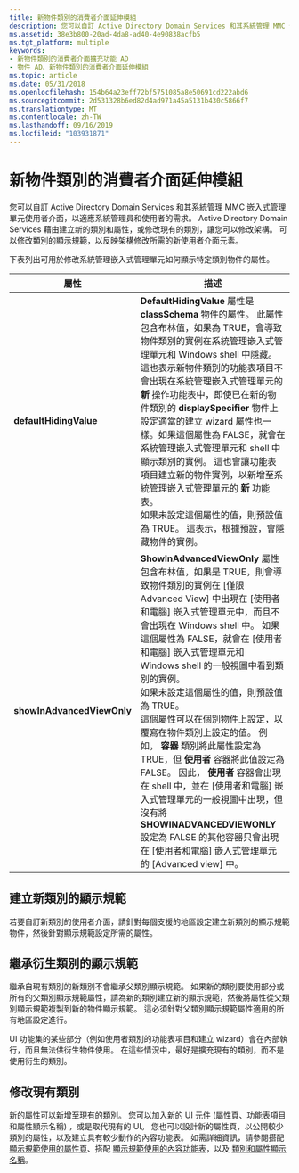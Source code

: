 ```yaml
---
title: 新物件類別的消費者介面延伸模組
description: 您可以自訂 Active Directory Domain Services 和其系統管理 MMC 嵌入式管理單元使用者介面，以適應系統管理員和使用者的需求。
ms.assetid: 38e3b800-20ad-4da8-ad40-4e90838acfb5
ms.tgt_platform: multiple
keywords:
- 新物件類別的消費者介面擴充功能 AD
- 物件 AD、新物件類別的消費者介面延伸模組
ms.topic: article
ms.date: 05/31/2018
ms.openlocfilehash: 154b64a23eff72bf5751085a8e50691cd222abd6
ms.sourcegitcommit: 2d531328b6ed82d4ad971a45a5131b430c5866f7
ms.translationtype: MT
ms.contentlocale: zh-TW
ms.lasthandoff: 09/16/2019
ms.locfileid: "103931871"
---
```

# <a name="user-interface-extension-for-new-object-classes"></a>新物件類別的消費者介面延伸模組

您可以自訂 Active Directory Domain Services 和其系統管理 MMC 嵌入式管理單元使用者介面，以適應系統管理員和使用者的需求。 Active Directory Domain Services 藉由建立新的類別和屬性，或修改現有的類別，讓您可以修改架構。 可以修改類別的顯示規範，以反映架構修改所需的新使用者介面元素。

下表列出可用於修改系統管理嵌入式管理單元如何顯示特定類別物件的屬性。



| 屬性                  | 描述                                                                                                                                                                                                                                                                                                                                                                                                                                                                                                                                                                                                                                                                                                                                                                                                                                                                                                                                                                   |
|----------------------------|-------------------------------------------------------------------------------------------------------------------------------------------------------------------------------------------------------------------------------------------------------------------------------------------------------------------------------------------------------------------------------------------------------------------------------------------------------------------------------------------------------------------------------------------------------------------------------------------------------------------------------------------------------------------------------------------------------------------------------------------------------------------------------------------------------------------------------------------------------------------------------------------------------------------------------------------------------------------------------|
| **defaultHidingValue**     | **DefaultHidingValue** 屬性是 **classSchema** 物件的屬性。 此屬性包含布林值，如果為 TRUE，會導致物件類別的實例在系統管理嵌入式管理單元和 Windows shell 中隱藏。 這也表示新物件類別的功能表項目不會出現在系統管理嵌入式管理單元的 **新** 操作功能表中，即使已在新的物件類別的 **displaySpecifier** 物件上設定適當的建立 wizard 屬性也一樣。如果這個屬性為 FALSE，就會在系統管理嵌入式管理單元和 shell 中顯示類別的實例。 這也會讓功能表項目建立新的物件實例，以新增至系統管理嵌入式管理單元的 **新** 功能表。<br/> 如果未設定這個屬性的值，則預設值為 TRUE。 這表示，根據預設，會隱藏物件的實例。<br/>                                                                |
| **showInAdvancedViewOnly** | **ShowInAdvancedViewOnly** 屬性包含布林值，如果是 TRUE，則會導致物件類別的實例在 [僅限 Advanced View] 中出現在 [使用者和電腦] 嵌入式管理單元中，而且不會出現在 Windows shell 中。 如果這個屬性為 FALSE，就會在 [使用者和電腦] 嵌入式管理單元和 Windows shell 的一般視圖中看到類別的實例。<br/> 如果未設定這個屬性的值，則預設值為 TRUE。<br/> 這個屬性可以在個別物件上設定，以覆寫在物件類別上設定的值。 例如， **容器** 類別將此屬性設定為 TRUE，但 **使用者** 容器將此值設定為 FALSE。 因此， **使用者** 容器會出現在 shell 中，並在 [使用者和電腦] 嵌入式管理單元的一般視圖中出現，但沒有將 **SHOWINADVANCEDVIEWONLY** 設定為 FALSE 的其他容器只會出現在 [使用者和電腦] 嵌入式管理單元的 [Advanced view] 中。<br/> |



 

## <a name="creating-display-specifiers-for-new-classes"></a>建立新類別的顯示規範

若要自訂新類別的使用者介面，請針對每個支援的地區設定建立新類別的顯示規範物件，然後針對顯示規範設定所需的屬性。

## <a name="inheriting-display-specifiers-for-derived-classes"></a>繼承衍生類別的顯示規範

繼承自現有類別的新類別不會繼承父類別顯示規範。 如果新的類別要使用部分或所有的父類別顯示規範屬性，請為新的類別建立新的顯示規範，然後將屬性從父類別顯示規範複製到新的物件顯示規範。 這必須針對父類別顯示規範屬性適用的所有地區設定進行。

UI 功能集的某些部分（例如使用者類別的功能表項目和建立 wizard）會在內部執行，而且無法供衍生物件使用。 在這些情況中，最好是擴充現有的類別，而不是使用衍生的類別。

## <a name="modifying-existing-classes"></a>修改現有類別

新的屬性可以新增至現有的類別。 您可以加入新的 UI 元件 (屬性頁、功能表項目和屬性顯示名稱) ，或是取代現有的 UI。 您也可以設計新的屬性頁，以公開較少類別的屬性，以及建立具有較少動作的內容功能表。 如需詳細資訊，請參閱搭配 [顯示規範使用的屬性頁](property-pages-for-use-with-display-specifiers.md)、搭配 [顯示規範使用的內容功能表](context-menus-for-use-with-display-specifiers.md)，以及 [類別和屬性顯示名稱](class-and-attribute-display-names.md)。

 

 





